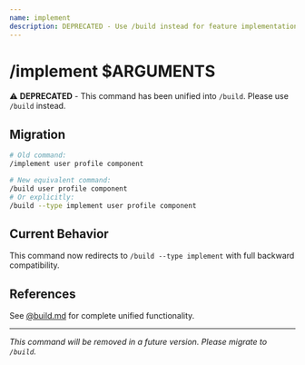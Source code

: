 ```yaml
---
name: implement
description: DEPRECATED - Use /build instead for feature implementation
---
```


# /implement $ARGUMENTS

⚠️ **DEPRECATED** - This command has been unified into `/build`. Please use `/build` instead.

## Migration

```bash
# Old command:
/implement user profile component

# New equivalent command:
/build user profile component
# Or explicitly:
/build --type implement user profile component
```

## Current Behavior

This command now redirects to `/build --type implement` with full backward compatibility.

## References

See [@build.md](./build.md) for complete unified functionality.

---

*This command will be removed in a future version. Please migrate to `/build`.*